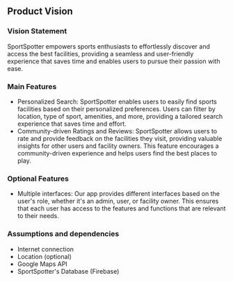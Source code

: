 ## Product Vision

### Vision Statement

SportSpotter empowers sports enthusiasts to effortlessly discover and access the best facilities, providing a seamless and user-friendly experience that saves time and enables users to pursue their passion with ease.


### Main Features

 - Personalized Search: SportSpotter enables users to easily find sports facilities based on their personalized preferences. Users can filter by location, type of sport, amenities, and more, providing a tailored search experience that saves time and effort.
 - Community-driven Ratings and Reviews: SportSpotter allows users to rate and provide feedback on the facilities they visit, providing valuable insights for other users and facility owners. This feature encourages a community-driven experience and helps users find the best places to play.

 ### Optional Features

  - Multiple interfaces: Our app provides different interfaces based on the user's role, whether it's an admin, user, or facility owner. This ensures that each user has access to the features and functions that are relevant to their needs.

### Assumptions and dependencies

- Internet connection
- Location (optional)
- Google Maps API
- SportSpotter's Database (Firebase)
